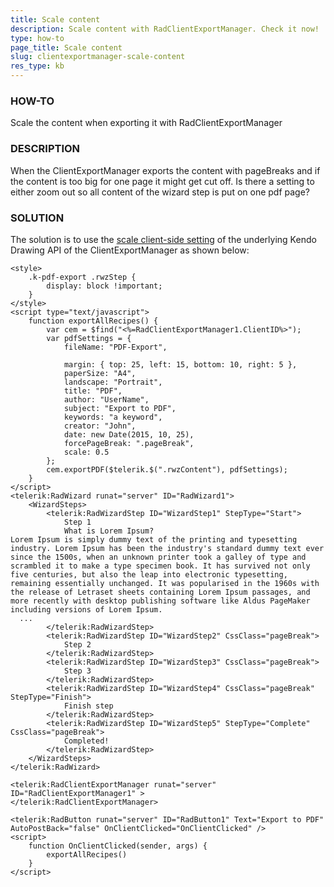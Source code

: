```yaml
---
title: Scale content
description: Scale content with RadClientExportManager. Check it now!
type: how-to
page_title: Scale content
slug: clientexportmanager-scale-content
res_type: kb
---
```



### HOW-TO
Scale the content when exporting it with RadClientExportManager  

### DESCRIPTION
When the ClientExportManager exports the content with pageBreaks and if the content is too big for one page it might get cut off. Is there a setting to either zoom out so all content of the wizard step is put on one pdf page?


### SOLUTION
The solution is to use the [scale client-side setting](https://docs.telerik.com/kendo-ui/framework/drawing/pdf-output/scaling) of the underlying Kendo Drawing API of the ClientExportManager as shown below:

````ASP.NET
<style>
    .k-pdf-export .rwzStep {
        display: block !important;
    }
</style>
<script type="text/javascript">
    function exportAllRecipes() {
        var cem = $find("<%=RadClientExportManager1.ClientID%>");
        var pdfSettings = {
            fileName: "PDF-Export",

            margin: { top: 25, left: 15, bottom: 10, right: 5 },
            paperSize: "A4",
            landscape: "Portrait",
            title: "PDF",
            author: "UserName",
            subject: "Export to PDF",
            keywords: "a keyword",
            creator: "John",
            date: new Date(2015, 10, 25),
            forcePageBreak: ".pageBreak",
            scale: 0.5
        };
        cem.exportPDF($telerik.$(".rwzContent"), pdfSettings);
    }
</script>
<telerik:RadWizard runat="server" ID="RadWizard1">
    <WizardSteps>
        <telerik:RadWizardStep ID="WizardStep1" StepType="Start">
            Step 1
            What is Lorem Ipsum?
Lorem Ipsum is simply dummy text of the printing and typesetting industry. Lorem Ipsum has been the industry's standard dummy text ever since the 1500s, when an unknown printer took a galley of type and scrambled it to make a type specimen book. It has survived not only five centuries, but also the leap into electronic typesetting, remaining essentially unchanged. It was popularised in the 1960s with the release of Letraset sheets containing Lorem Ipsum passages, and more recently with desktop publishing software like Aldus PageMaker including versions of Lorem Ipsum.
  ...
        </telerik:RadWizardStep>
        <telerik:RadWizardStep ID="WizardStep2" CssClass="pageBreak">
            Step 2
        </telerik:RadWizardStep>
        <telerik:RadWizardStep ID="WizardStep3" CssClass="pageBreak">
            Step 3
        </telerik:RadWizardStep>
        <telerik:RadWizardStep ID="WizardStep4" CssClass="pageBreak" StepType="Finish">
            Finish step
        </telerik:RadWizardStep>
        <telerik:RadWizardStep ID="WizardStep5" StepType="Complete" CssClass="pageBreak">
            Completed!
        </telerik:RadWizardStep>
    </WizardSteps>
</telerik:RadWizard>

<telerik:RadClientExportManager runat="server" ID="RadClientExportManager1" >
</telerik:RadClientExportManager>

<telerik:RadButton runat="server" ID="RadButton1" Text="Export to PDF" AutoPostBack="false" OnClientClicked="OnClientClicked" />
<script>
    function OnClientClicked(sender, args) {
        exportAllRecipes()
    }
</script>
````





